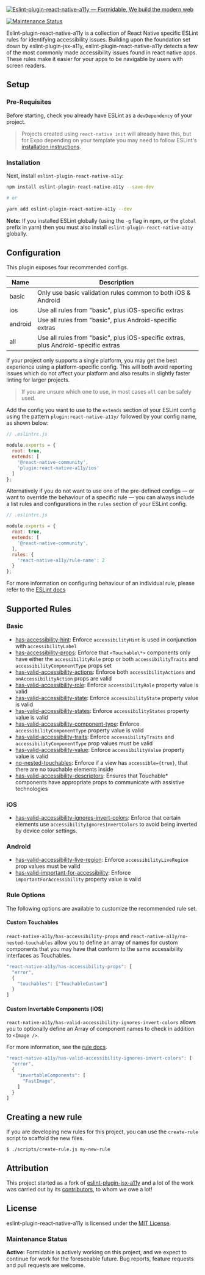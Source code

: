 [![Eslint-plugin-react-native-a11y — Formidable, We build the modern web](https://raw.githubusercontent.com/FormidableLabs/eslint-plugin-react-native-a11y/master/eslint-plugin-react-native-a11y-Hero.png)](https://formidable.com/open-source/)


[![Maintenance Status][maintenance-image]](#maintenance-status)

Eslint-plugin-react-native-a11y is a collection of React Native specific ESLint rules for identifying accessibility issues. Building upon the foundation set down by eslint-plugin-jsx-a11y, eslint-plugin-react-native-a11y detects a few of the most commonly made accessibility issues found in react native apps. These rules make it easier for your apps to be navigable by users with screen readers.

## Setup

### Pre-Requisites
Before starting, check you already have ESLint as a `devDependency` of your project.

> Projects created using `react-native init` will already have this, but for Expo depending on your template you may need to follow ESLint's [installation instructions](https://eslint.org/docs/user-guide/getting-started#installation-and-usage).

### Installation

Next, install `eslint-plugin-react-native-a11y`:

```sh
npm install eslint-plugin-react-native-a11y --save-dev

# or

yarn add eslint-plugin-react-native-a11y --dev
```

**Note:** If you installed ESLint globally (using the `-g` flag in npm, or the `global` prefix in yarn) then you must also install `eslint-plugin-react-native-a11y` globally.

## Configuration

This plugin exposes four recommended configs.

Name|Description
-|-
basic|Only use basic validation rules common to both iOS & Android
ios|Use all rules from "basic", plus iOS-specific extras
android|Use all rules from "basic", plus Android-specific extras
all|Use all rules from "basic", plus iOS-specific extras, plus Android-specific extras

If your project only supports a single platform, you may get the best experience using a platform-specific config. This will both avoid reporting issues which do not affect your platform and also results in slightly faster linting for larger projects.

> If you are unsure which one to use, in most cases `all` can be safely used.

Add the config you want to use to the `extends` section of your ESLint config using the pattern `plugin:react-native-a11y/` followed by your config name, as shown below:

```js
// .eslintrc.js

module.exports = {
  root: true,
  extends: [
    '@react-native-community',
    'plugin:react-native-a11y/ios'
  ]
};
```

Alternatively if you do not want to use one of the pre-defined configs — or want to override the behaviour of a specific rule — you can always include a list rules and configurations in the `rules` section of your ESLint config.

```js
// .eslintrc.js

module.exports = {
  root: true,
  extends: [
    '@react-native-community',
  ],
  rules: {
    'react-native-a11y/rule-name': 2
  }
};
```

For more information on configuring behaviour of an individual rule, please refer to the [ESLint docs](react-native-a11y/rule-name)

## Supported Rules

### Basic
- [has-accessibility-hint](docs/rules/has-accessibility-hint.md): Enforce `accessibilityHint` is used in conjunction with `accessibilityLabel`
- [has-accessibility-props](docs/rules/has-accessibility-props.md): Enforce that `<Touchable\*>` components only have either the `accessibilityRole` prop or both `accessibilityTraits` and `accessibilityComponentType` props set
- [has-valid-accessibility-actions](docs/rules/has-valid-accessibility-actions.md): Enforce both `accessibilityActions` and `onAccessibilityAction` props are valid
- [has-valid-accessibility-role](docs/rules/has-valid-accessibility-role.md): Enforce `accessibilityRole` property value is valid
- [has-valid-accessibility-state](docs/rules/has-valid-accessibility-state.md): Enforce `accessibilityState` property value is valid
- [has-valid-accessibility-states](docs/rules/has-valid-accessibility-states.md): Enforce `accessibilityStates` property value is valid
- [has-valid-accessibility-component-type](docs/rules/has-valid-accessibility-component-type.md): Enforce `accessibilityComponentType` property value is valid
- [has-valid-accessibility-traits](docs/rules/has-valid-accessibility-traits.md): Enforce `accessibilityTraits` and `accessibilityComponentType` prop values must be valid
- [has-valid-accessibility-value](docs/rules/has-valid-accessibility-value.md): Enforce `accessibilityValue` property value is valid
- [no-nested-touchables](docs/rules/no-nested-touchables.md): Enforce if a view has `accessible={true}`, that there are no touchable elements inside
- [has-valid-accessibility-descriptors](docs/rules/has-valid-accessibility-descriptors.md): Ensures that Touchable* components have appropriate props to communicate with assistive technologies

### iOS
- [has-valid-accessibility-ignores-invert-colors](docs/rules/has-valid-accessibility-ignores-invert-colors.md): Enforce that certain elements use `accessibilityIgnoresInvertColors` to avoid being inverted by device color settings.

### Android
- [has-valid-accessibility-live-region](docs/rules/has-valid-accessibility-live-region.md): Enforce `accessibilityLiveRegion` prop values must be valid
- [has-valid-important-for-accessibility](docs/rules/has-valid-important-for-accessibility.md): Enforce `importantForAccessibility` property value is valid

### Rule Options

The following options are available to customize the recommended rule set.

#### Custom Touchables

`react-native-a11y/has-accessibility-props` and `react-native-a11y/no-nested-touchables` allow you to define an array of names for custom components that you may have that conform to the same accessibility interfaces as Touchables.

```js
"react-native-a11y/has-accessibility-props": [
  "error",
  {
    "touchables": ["TouchableCustom"]
  }
]
```

#### Custom Invertable Components (iOS)

`react-native-a11y/has-valid-accessibility-ignores-invert-colors` allows you to optionally define an Array of component names to check in addition to `<Image />`.

For more information, see the [rule docs](docs/has-valid-accessibility-ignores-invert-colors.md#rule-details).

```js
"react-native-a11y/has-valid-accessibility-ignores-invert-colors": [
  "error",
  {
    "invertableComponents": [
      "FastImage",
    ]
  }
]
```

## Creating a new rule

If you are developing new rules for this project, you can use the `create-rule`
script to scaffold the new files.

```
$ ./scripts/create-rule.js my-new-rule
```

## Attribution

This project started as a fork of [eslint-plugin-jsx-a11y](https://github.com/evcohen/eslint-plugin-jsx-a11y) and a lot of the work was carried out by its [contributors](https://github.com/evcohen/eslint-plugin-jsx-a11y/graphs/contributors), to whom we owe a lot!

## License

eslint-plugin-react-native-a11y is licensed under the [MIT License](LICENSE.md).

### Maintenance Status

**Active:** Formidable is actively working on this project, and we expect to continue for work for the foreseeable future. Bug reports, feature requests and pull requests are welcome.

[maintenance-image]: https://img.shields.io/badge/maintenance-active-green.svg
